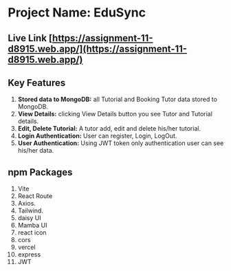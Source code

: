 # Project Name: EduSync
## Live Link [https://assignment-11-d8915.web.app/](https://assignment-11-d8915.web.app/)

## Key Features

1. **Stored data to MongoDB:** all Tutorial and Booking Tutor data stored to MongoDB.
2. **View Details:** clicking View Details button you see Tutor and Tutorial details. 
3. **Edit, Delete Tutorial:** A tutor add, edit and delete his/her tutorial. 
4. **Login Authentication:** User can register, Login, LogOut. 
5. **User Authentication:** Using JWT token only authentication user can see his/her data. 

## npm Packages

1. Vite
2. React Route
3. Axios.
4. Tailwind.
5. daisy UI
6. Mamba UI
7. react icon
8. cors
9. vercel
10. express
11. JWT
